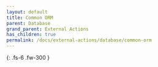 ```yaml
---
layout: default
title: Common ORM
parent: Database
grand_parent: External Actions
has_children: true
permalink: /docs/external-actions/database/common-orm
---
```

{: .fs-6 .fw-300 }
